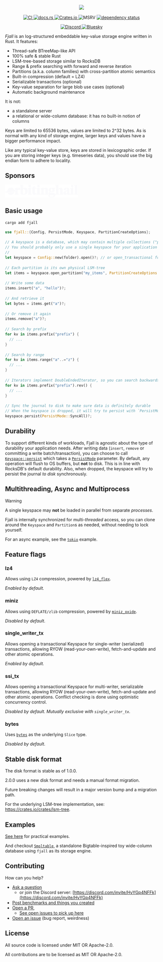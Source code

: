 <p align="center">
  <img src="/kawaii.png" height="200">
</p>

<p align="center">
  <a href="https://github.com/fjall-rs/fjall/actions/workflows/test.yml">
    <img src="https://github.com/fjall-rs/fjall/actions/workflows/test.yml/badge.svg" alt="CI" />
  </a>
  <a href="https://docs.rs/fjall">
    <img src="https://img.shields.io/docsrs/fjall?color=green" alt="docs.rs" />
  </a>
  <a href="https://crates.io/crates/fjall">
    <img src="https://img.shields.io/crates/v/fjall?color=blue" alt="Crates.io" />
  </a>
  <img src="https://img.shields.io/badge/MSRV-1.75.0-blue" alt="MSRV" />
  <a href="https://deps.rs/repo/github/fjall-rs/fjall">
    <img src="https://deps.rs/repo/github/fjall-rs/fjall/status.svg" alt="dependency status" />
  </a>
</p>

<p align="center">
  <a href="https://discord.com/invite/HvYGp4NFFk">
    <img src="https://img.shields.io/discord/1240426554111164486" alt="Discord" />
  </a>
  <a href="https://bsky.app/profile/fjallrs.bsky.social">
    <img src="https://img.shields.io/badge/bluesky-blue" alt="Bluesky" />
  </a>
</p>

*Fjall* is an log-structured embeddable key-value storage engine written in Rust.
It features:

- Thread-safe BTreeMap-like API
- 100% safe & stable Rust
- LSM-tree-based storage similar to RocksDB
- Range & prefix searching with forward and reverse iteration
- Partitions (a.k.a. column families) with cross-partition atomic semantics
- Built-in compression (default = LZ4)
- Serializable transactions (optional)
- Key-value separation for large blob use cases (optional)
- Automatic background maintenance

It is not:

- a standalone server
- a relational or wide-column database: it has no built-in notion of columns

Keys are limited to 65536 bytes, values are limited to 2^32 bytes.
As is normal with any kind of storage engine, larger keys and values have a bigger performance impact.

Like any typical key-value store, keys are stored in lexicographic order.
If you are storing integer keys (e.g. timeseries data), you should use the big endian form to adhere to locality.

## Sponsors

<a href="https://sqlsync.dev">
  <picture>
    <source width="240" alt="Orbitinghail" media="(prefers-color-scheme: light)" srcset="https://raw.githubusercontent.com/fjall-rs/fjall-rs.github.io/d22fcb1e6966ce08327ea3bf6cf2ea86a840b071/public/logos/orbitinghail.svg" />
    <source width="240" alt="Orbitinghail" media="(prefers-color-scheme: dark)" srcset="https://raw.githubusercontent.com/fjall-rs/fjall-rs.github.io/d22fcb1e6966ce08327ea3bf6cf2ea86a840b071/public/logos/orbitinghail_dark.svg" />
    <img width="240" alt="Orbitinghail" src="https://raw.githubusercontent.com/fjall-rs/fjall-rs.github.io/d22fcb1e6966ce08327ea3bf6cf2ea86a840b071/public/logos/orbitinghail_dark.svg" />
  </picture>
</a>

## Basic usage

```bash
cargo add fjall
```

```rust
use fjall::{Config, PersistMode, Keyspace, PartitionCreateOptions};

// A keyspace is a database, which may contain multiple collections ("partitions")
// You should probably only use a single keyspace for your application
//
let keyspace = Config::new(folder).open()?; // or open_transactional for transactional semantics

// Each partition is its own physical LSM-tree
let items = keyspace.open_partition("my_items", PartitionCreateOptions::default())?;

// Write some data
items.insert("a", "hello")?;

// And retrieve it
let bytes = items.get("a")?;

// Or remove it again
items.remove("a")?;

// Search by prefix
for kv in items.prefix("prefix") {
  // ...
}

// Search by range
for kv in items.range("a"..="z") {
  // ...
}

// Iterators implement DoubleEndedIterator, so you can search backwards, too!
for kv in items.prefix("prefix").rev() {
  // ...
}

// Sync the journal to disk to make sure data is definitely durable
// When the keyspace is dropped, it will try to persist with `PersistMode::SyncAll` as well
keyspace.persist(PersistMode::SyncAll)?;
```

## Durability

To support different kinds of workloads, Fjall is agnostic about the type of durability
your application needs.
After writing data (`insert`, `remove` or committing a write batch/transaction), you can choose to call [`Keyspace::persist`](https://docs.rs/fjall/latest/fjall/struct.Keyspace.html#method.persist) which takes a [`PersistMode`](https://docs.rs/fjall/latest/fjall/enum.PersistMode.html) parameter.
By default, any operation will flush to OS buffers, but **not** to disk.
This is in line with RocksDB's default durability.
Also, when dropped, the keyspace will try to persist the journal *to disk* synchronously.

## Multithreading, Async and Multiprocess

> [!WARNING]
> A single keyspace may **not** be loaded in parallel from separate *processes*.

Fjall is internally synchronized for multi-*threaded* access, so you can clone around the `Keyspace` and `Partition`s as needed, without needing to lock yourself.

For an async example, see the [`tokio`](https://github.com/fjall-rs/fjall/tree/main/examples/tokio) example.

## Feature flags

### lz4

Allows using `LZ4` compression, powered by [`lz4_flex`](https://github.com/PSeitz/lz4_flex).

*Enabled by default.*

### miniz

Allows using `DEFLATE/zlib` compression, powered by [`miniz_oxide`](https://github.com/Frommi/miniz_oxide).

*Disabled by default.*

### single_writer_tx

Allows opening a transactional Keyspace for single-writer (serialized) transactions, allowing RYOW (read-your-own-write), fetch-and-update and other atomic operations.

*Enabled by default.*

### ssi_tx

Allows opening a transactional Keyspace for multi-writer, serializable transactions, allowing RYOW (read-your-own-write), fetch-and-update and other atomic operations.
Conflict checking is done using optimistic concurrency control.

*Disabled by default.
Mutually exclusive with `single_writer_tx`.*

### bytes

Uses [`bytes`](https://github.com/tokio-rs/bytes) as the underlying `Slice` type.

*Disabled by default.*

## Stable disk format

The disk format is stable as of 1.0.0.

2.0.0 uses a new disk format and needs a manual format migration.

Future breaking changes will result in a major version bump and a migration path.

For the underlying LSM-tree implementation, see: <https://crates.io/crates/lsm-tree>.

## Examples

[See here](https://github.com/fjall-rs/fjall/tree/main/examples) for practical examples.

And checkout [`Smoltable`](https://github.com/marvin-j97/smoltable), a standalone Bigtable-inspired toy wide-column database using `fjall` as its storage engine.

## Contributing

How can you help?

- [Ask a question](https://github.com/fjall-rs/fjall/discussions/new?category=q-a)
  - or join the Discord server: [https://discord.com/invite/HvYGp4NFFk](https://discord.com/invite/HvYGp4NFFk)
- [Post benchmarks and things you created](https://github.com/fjall-rs/fjall/discussions/new?category=show-and-tell)
- [Open a PR](https://github.com/fjall-rs/fjall/compare), 
  - [See open issues to pick up here](https://github.com/search?q=org%3Afjall-rs+label%3A%22help+wanted%22+state%3Aopen+&type=issues)
- [Open an issue](https://github.com/fjall-rs/fjall/issues/new) (bug report, weirdness)

## License

All source code is licensed under MIT OR Apache-2.0.

All contributions are to be licensed as MIT OR Apache-2.0.
